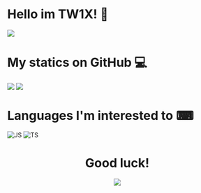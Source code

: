 # Hello im TW1X! 👋

<img src="https://lanyard.cnrad.dev/api/971815961478983741?animated=true&theme=dark&borderRadius=20&hideBadges=true&hideDiscrim=true&bg=212121" />

# My statics on GitHub 💻

<img src="https://github-readme-stats.vercel.app/api?username=GanyusRightThigh&show_icons=true&theme=radical" />

<img src="https://github-readme-stats.vercel.app/api/top-langs/?username=GanyusRightThigh&layout=compact" />

# Languages I'm interested to ⌨

![JS](https://img.shields.io/badge/JavaScript-323330?style=for-the-badge&logo=javascript&logoColor=F7DF1E)
![TS](https://img.shields.io/badge/TypeScript-007ACC?style=for-the-badge&logo=typescript&logoColor=white)

<h1 align="center">Good luck!</h1>

<p align="center">
<img src="https://media.tenor.com/X4IBLofyYxEAAAAC/rebecca-edgerunners.gif" />
</p>
